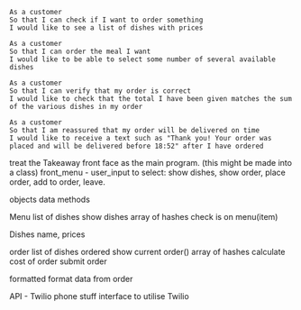 ```
As a customer
So that I can check if I want to order something
I would like to see a list of dishes with prices

As a customer
So that I can order the meal I want
I would like to be able to select some number of several available dishes

As a customer
So that I can verify that my order is correct
I would like to check that the total I have been given matches the sum of the various dishes in my order

As a customer
So that I am reassured that my order will be delivered on time
I would like to receive a text such as "Thank you! Your order was placed and will be delivered before 18:52" after I have ordered
```

treat the Takeaway front face as the main program. (this might be made into a class)
front_menu - user_input to select: show dishes, show order, place order, add to order, leave.

objects         data                      methods

Menu            list of dishes             show dishes
                array of hashes           check is on menu(item)

Dishes          name, prices             

order           list of dishes ordered    show current order()
                array of hashes           calculate cost of order
                                          submit order

formatted                                 format data from order

API - Twilio    phone stuff               interface to utilise Twilio
